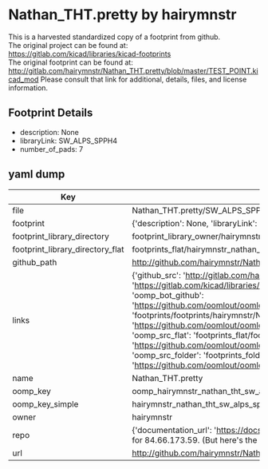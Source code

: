 # Nathan_THT.pretty by hairymnstr  
This is a harvested standardized copy of a footprint from github.  
The original project can be found at:  
https://gitlab.com/kicad/libraries/kicad-footprints  
The original footprint can be found at:
http://gitlab.com/hairymnstr/Nathan_THT.pretty/blob/master/TEST_POINT.kicad_mod
Please consult that link for additional, details, files, and license information.  
## Footprint Details
* description: None  
* libraryLink: SW_ALPS_SPPH4  
* number_of_pads: 7  
## yaml dump  
| Key | Value |  
| --- | --- |  
| file | Nathan_THT.pretty/SW_ALPS_SPPH4.kicad_mod |  
| footprint | {'description': None, 'libraryLink': 'SW_ALPS_SPPH4', 'number_of_pads': 7} |  
| footprint_library_directory | footprint_library_owner/hairymnstr_Nathan_THT.pretty |  
| footprint_library_directory_flat | footprints_flat/hairymnstr_nathan_tht_sw_alps_spph4/working |  
| github_path | http://github.com/hairymnstr/Nathan_THT.pretty/blob/master/SW_ALPS_SPPH4.kicad_mod |  
| links | {'github_src': 'http://gitlab.com/hairymnstr/Nathan_THT.pretty/blob/master/TEST_POINT.kicad_mod', 'github_src_repo': 'https://gitlab.com/kicad/libraries/kicad-footprints', 'oomp_bot': 'footprints/hairymnstr_nathan_tht_sw_alps_spph4/working', 'oomp_bot_github': 'https://github.com/oomlout/oomlout_oomp_footprint_bot/tree/main/footprints/hairymnstr_nathan_tht_sw_alps_spph4/working', 'oomp_doc': 'footprints/footprints/hairymnstr/Nathan_THT/SW_ALPS_SPPH4/working/', 'oomp_doc_github': 'https://github.com/oomlout/oomlout_oomp_footprint_doc/tree/main/footprints/footprints/hairymnstr/Nathan_THT/SW_ALPS_SPPH4/working', 'oomp_src_flat': 'footprints_flat/footprints_flat/hairymnstr_nathan_tht_sw_alps_spph4/working', 'oomp_src_flat_github': 'https://github.com/oomlout/oomlout_oomp_footprint_src/tree/main/footprints_flat/hairymnstr_nathan_tht_sw_alps_spph4/working', 'oomp_src_folder': 'footprints_folder/footprints_folder/hairymnstr/Nathan_THT/SW_ALPS_SPPH4/working', 'oomp_src_folder_github': 'https://github.com/oomlout/oomlout_oomp_footprint_src/tree/main/footprints_folder/hairymnstr/Nathan_THT/SW_ALPS_SPPH4/working'} |  
| name | Nathan_THT.pretty |  
| oomp_key | oomp_hairymnstr_nathan_tht_sw_alps_spph4 |  
| oomp_key_simple | hairymnstr_nathan_tht_sw_alps_spph4 |  
| owner | hairymnstr |  
| repo | {'documentation_url': 'https://docs.github.com/rest/overview/resources-in-the-rest-api#rate-limiting', 'message': "API rate limit exceeded for 84.66.173.59. (But here's the good news: Authenticated requests get a higher rate limit. Check out the documentation for more details.)"} |  
| url | http://github.com/hairymnstr/Nathan_THT.pretty |  


